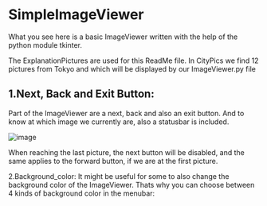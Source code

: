 # SimpleImageViewer
What you see here is a basic ImageViewer written with the help of the python module tkinter.

The ExplanationPictures are used for this ReadMe file. In CityPics we find 12 pictures from Tokyo and which will be displayed by our ImageViewer.py file


1.Next, Back and Exit Button:
----------------------------------------
Part of the ImageViewer are a next, back and also an exit button. And to know at which image we currently are, also a statusbar is included.

![image](https://github.com/SaidKaloev/SimpleImageViewer/blob/main/ExplanationPics/ResizeableButtons2.png)

When reaching the last picture, the next button will be disabled, and the same applies to the forward button, if we are at the first picture.

2.Background_color:
It might be useful for some to also change the background color of the ImageViewer. Thats why you can choose between 4 kinds of background color in the menubar:

